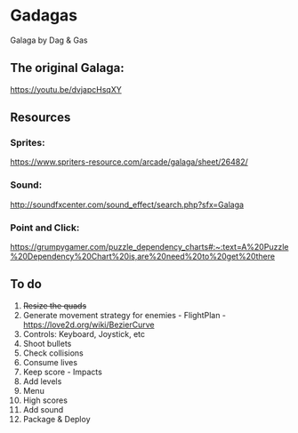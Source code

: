 # Gadagas
Galaga by Dag &amp; Gas

## The original Galaga:
https://youtu.be/dvjapcHsqXY

## Resources
### Sprites:
https://www.spriters-resource.com/arcade/galaga/sheet/26482/
### Sound:
http://soundfxcenter.com/sound_effect/search.php?sfx=Galaga
### Point and Click:
https://grumpygamer.com/puzzle_dependency_charts#:~:text=A%20Puzzle%20Dependency%20Chart%20is,are%20need%20to%20get%20there

## To do
1. ~~Resize the quads~~
2. Generate movement strategy for enemies - FlightPlan - https://love2d.org/wiki/BezierCurve
3. Controls: Keyboard, Joystick, etc
4. Shoot bullets
5. Check collisions
6. Consume lives
7. Keep score - Impacts
8. Add levels
9. Menu
10. High scores
11. Add sound
12. Package & Deploy

